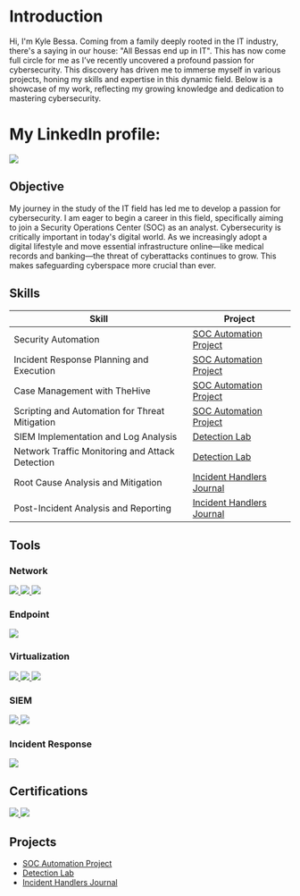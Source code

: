 # Introduction

Hi, I'm Kyle Bessa. Coming from a family deeply rooted in the IT industry, there's a saying in our house: "All Bessas end up in IT". This has now come full circle for me as I’ve recently uncovered a profound passion for cybersecurity. This discovery has driven me to immerse myself in various projects, honing my skills and expertise in this dynamic field. Below is a showcase of my work, reflecting my growing knowledge and dedication to mastering cybersecurity.

# My LinkedIn profile:
<a href="https://www.linkedin.com/in/kyle-bessa-526a9121b/"><img src="https://img.shields.io/badge/-LinkedIn-0072b1?&style=for-the-badge&logo=linkedin&logoColor=white" /></a>

## Objective

My journey in the study of the IT field has led me to develop a passion for cybersecurity. I am eager to begin a career in this field, specifically aiming to join a Security Operations Center (SOC) as an analyst. Cybersecurity is critically important in today's digital world. As we increasingly adopt a digital lifestyle and move essential infrastructure online—like medical records and banking—the threat of cyberattacks continues to grow. This makes safeguarding cyberspace more crucial than ever.

## Skills

| **Skill**                                     | **Project**         |
|-----------------------------------------------|----------------------------|
| Security Automation          | <a href="https://github.com/Kyle18-hub/SOC-Automation-Lab/blob/main/README.md">SOC Automation Project </a>|
| Incident Response Planning and Execution      | <a href="https://github.com/Kyle18-hub/SOC-Automation-Lab/blob/main/README.md">SOC Automation Project </a>|
| Case Management with TheHive                  | <a href="https://github.com/Kyle18-hub/SOC-Automation-Lab/blob/main/README.md">SOC Automation Project </a>|
| Scripting and Automation for Threat Mitigation | <a href="https://github.com/Kyle18-hub/SOC-Automation-Lab/blob/main/README.md">SOC Automation Project </a>|
| SIEM Implementation and Log Analysis          | <a href="https://github.com/Kyle18-hub/Detection-Lab/blob/main/README.md">Detection Lab</a>|
| Network Traffic Monitoring and Attack Detection | <a href="https://github.com/Kyle18-hub/Detection-Lab/blob/main/README.md">Detection Lab</a> |
| Root Cause Analysis and Mitigation | <a href="https://github.com/Kyle18-hub/Incident-Handlers-Journal/blob/main/README.md">Incident Handlers Journal </a> |
| Post-Incident Analysis and Reporting | <a href="https://github.com/Kyle18-hub/Incident-Handlers-Journal/blob/main/README.md">Incident Handlers Journal  </a> |


## Tools

### Network
<div>
    <a href="https://www.wireshark.org/" target="_blank">
  <img src="https://img.shields.io/badge/-Wireshark-1679A7?&style=for-the-badge&logo=Wireshark&logoColor=white" />
</a>
<a href="https://suricata.io/" target="_blank">
  <img src="https://img.shields.io/badge/-Suricata-EF3B2D?&style=for-the-badge&logo=Suricata&logoColor=white" />
</a>
<a href="https://zeek.org/" target="_blank">
  <img src="https://img.shields.io/badge/-Zeek-777BB4?&style=for-the-badge&logo=Zeek&logoColor=white" />
</a>    
</div>

### Endpoint
<div>
    <!-- Sysmon -->
<a href="https://docs.microsoft.com/en-us/sysinternals/downloads/sysmon">
    <img src="https://img.shields.io/badge/-Sysmon-0078D7?&style=for-the-badge&logo=Microsoft&logoColor=white" /> </a>
    
</div>

### Virtualization
<a href="https://www.virtualbox.org/">
    <img src="https://img.shields.io/badge/-VirtualBox-183A61?&style=for-the-badge&logo=VirtualBox&logoColor=white" />
</a>

<a href="https://www.kali.org/get-kali/#kali-installer-images" target="_blank">
    <img src="https://img.shields.io/badge/-Kali%20Linux-557C94?&style=for-the-badge&logo=Kali%20Linux&logoColor=white" />
</a>
<a href="https://www.microsoft.com/pt-pt/software-download/windows10" target="_blank">
    <img src="https://img.shields.io/badge/-Windows%2010-0078D6?&style=for-the-badge&logo=Windows&logoColor=white" />
</a>


### SIEM
<div>

<a href="https://www.elastic.co/">
    <img src="https://img.shields.io/badge/-Elastic-005571?&style=for-the-badge&logo=elastic&logoColor=white" />
</a>

</a>

<!-- Wazuh -->
<a href="https://wazuh.com/">
    <img src="https://img.shields.io/badge/-Wazuh-4F8A10?&style=for-the-badge&logo=Wazuh&logoColor=white" />
</a>
</div>

### Incident Response
<!-- TheHive -->
</div>
<a href="https://thehive-project.org/">
    <img src="https://img.shields.io/badge/-TheHive-F1C232?&style=for-the-badge&logo=TheHive&logoColor=black" />
</a>
</div>


## Certifications
<div>
  <a href="https://coursera.org/share/91de9ad3af176061267aeb7e910e4ccf" target="_blank">
    <img src="https://img.shields.io/badge/-Google%20Cybersecurity-4285F4?&style=for-the-badge&logo=Google&logoColor=white" />
  </a>
    <a href="https://www.coursera.org/account/accomplishments/professional-cert/F7GB53JMJGT2" target="_blank">
  <img src="https://img.shields.io/badge/-IBM%20%26%20ISC2%20Cybersecurity-052FAD?&style=for-the-badge&logo=IBM&logoColor=white" />
</a>

</div>

## Projects
- <a href="https://github.com/Kyle18-hub/SOC-Automation-Lab/blob/main/README.md">SOC Automation Project </a>
- <a href="https://github.com/Kyle18-hub/Detection-Lab/edit/main/README.md">Detection Lab</a>
- <a href="https://github.com/Kyle18-hub/Incident-Handlers-Journal/blob/main/README.md">Incident Handlers Journal  </a> 
